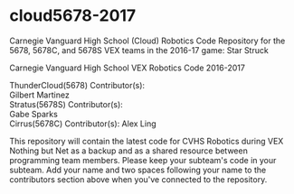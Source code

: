 # cloud5678-2017

Carnegie Vanguard High School (Cloud) Robotics Code Repository for the 5678, 5678C, and 5678S VEX teams in the 2016-17 game: Star Struck

Carnegie Vanguard High School VEX Robotics Code 2016-2017

ThunderCloud(5678) Contributor(s):  
Gilbert Martinez  
Stratus(5678S) Contributor(s):  
Gabe Sparks  
Cirrus(5678C) Contributor(s):
Alex Ling  

This repository will contain the latest code for CVHS Robotics during VEX Nothing but Net as a backup and as a shared resource between programming team members. Please keep your subteam's code in your subteam. Add your name and two spaces following your name to the contributors section above when you've connected to the repository.